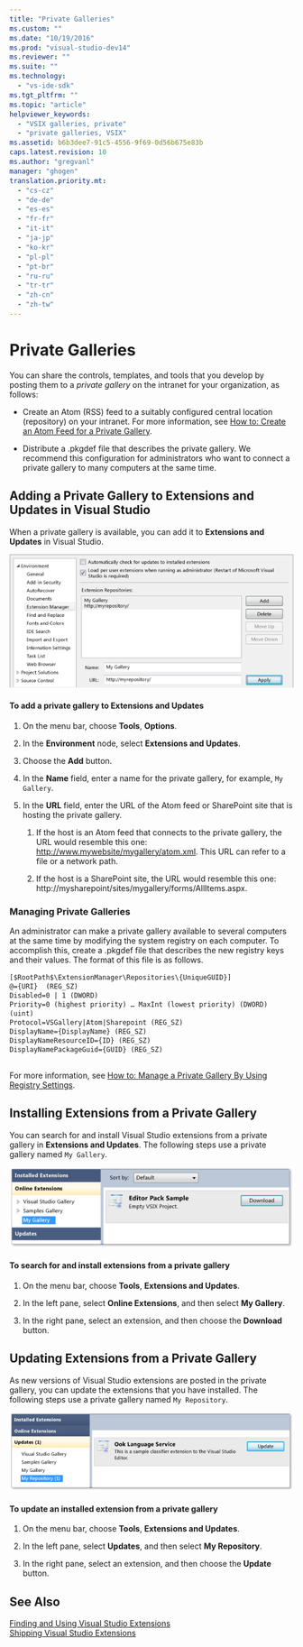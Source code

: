 ```yaml
---
title: "Private Galleries"
ms.custom: ""
ms.date: "10/19/2016"
ms.prod: "visual-studio-dev14"
ms.reviewer: ""
ms.suite: ""
ms.technology: 
  - "vs-ide-sdk"
ms.tgt_pltfrm: ""
ms.topic: "article"
helpviewer_keywords: 
  - "VSIX galleries, private"
  - "private galleries, VSIX"
ms.assetid: b6b3dee7-91c5-4556-9f69-0d56b675e83b
caps.latest.revision: 10
ms.author: "gregvanl"
manager: "ghogen"
translation.priority.mt: 
  - "cs-cz"
  - "de-de"
  - "es-es"
  - "fr-fr"
  - "it-it"
  - "ja-jp"
  - "ko-kr"
  - "pl-pl"
  - "pt-br"
  - "ru-ru"
  - "tr-tr"
  - "zh-cn"
  - "zh-tw"
---
```

# Private Galleries
You can share the controls, templates, and tools that you develop by posting them to a *private gallery* on the intranet for your organization, as follows:  
  
-   Create an Atom (RSS) feed to a suitably configured central location (repository) on your intranet. For more information, see [How to: Create an Atom Feed for a Private Gallery](../extensibility/how-to--create-an-atom-feed-for-a-private-gallery.md).  
  
-   Distribute a .pkgdef file that describes the private gallery. We recommend this configuration for administrators who want to connect a private gallery to many computers at the same time.  
  
## Adding a Private Gallery to Extensions and Updates in Visual Studio  
 When a private gallery is available, you can add it to **Extensions and Updates** in Visual Studio.  
  
 ![Extension Manager Add Dialog](../extensibility/media/em_adddialog.png "EM_AddDialog")  
  
#### To add a private gallery to Extensions and Updates  
  
1.  On the menu bar, choose **Tools**, **Options**.  
  
2.  In the **Environment** node, select **Extensions and Updates**.  
  
3.  Choose the **Add** button.  
  
4.  In the **Name** field, enter a name for the private gallery, for example, `My Gallery`.  
  
5.  In the **URL** field, enter the URL of the Atom feed or SharePoint site that is hosting the private gallery.  
  
    1.  If the host is an Atom feed that connects to the private gallery, the URL would resemble this one: http://www.mywebsite/mygallery/atom.xml.  This URL can refer to a file or a network path.  
  
    2.  If the host is a SharePoint site, the URL would resemble this one: http://mysharepoint/sites/mygallery/forms/AllItems.aspx.  
  
### Managing Private Galleries  
 An administrator can make a private gallery available to several computers at the same time by modifying the system registry on each computer. To accomplish this, create a .pkgdef file that describes the new registry keys and their values.  The format of this file is as follows.  
  
```  
[$RootPath$\ExtensionManager\Repositories\{UniqueGUID}]  
@={URI}  (REG_SZ)  
Disabled=0 | 1 (DWORD)  
Priority=0 (highest priority) … MaxInt (lowest priority) (DWORD) (uint)  
Protocol=VSGallery|Atom|Sharepoint (REG_SZ)  
DisplayName={DisplayName} (REG_SZ)  
DisplayNameResourceID={ID} (REG_SZ)  
DisplayNamePackageGuid={GUID} (REG_SZ)  
  
```  
  
 For more information, see [How to: Manage a Private Gallery By Using Registry Settings](../extensibility/how-to--manage-a-private-gallery-by-using-registry-settings.md).  
  
## Installing Extensions from a Private Gallery  
 You can search for and install Visual Studio extensions from a private gallery in **Extensions and Updates**. The following steps use a private gallery named `My Gallery`.  
  
 ![Extension Manager Installing Private Gallery](../extensibility/media/em_.png "EM_")  
  
#### To search for and install extensions from a private gallery  
  
1.  On the menu bar, choose **Tools**, **Extensions and Updates**.  
  
2.  In the left pane, select **Online Extensions**, and then select **My Gallery**.  
  
3.  In the right pane, select an extension, and then choose the **Download** button.  
  
## Updating Extensions from a Private Gallery  
 As new versions of Visual Studio extensions are posted in the private gallery, you can update the extensions that you have installed. The following steps use a private gallery named `My Repository`.  
  
 ![Extension Manager Private Gallery Update](../extensibility/media/em_update.png "EM_Update")  
  
#### To update an installed extension from a private gallery  
  
1.  On the menu bar, choose **Tools**, **Extensions and Updates**.  
  
2.  In the left pane, select **Updates**, and then select **My Repository**.  
  
3.  In the right pane, select an extension, and then choose the **Update** button.  
  
## See Also  
 [Finding and Using Visual Studio Extensions](../ide/finding-and-using-visual-studio-extensions.md)   
 [Shipping Visual Studio Extensions](../extensibility/shipping-visual-studio-extensions.md)